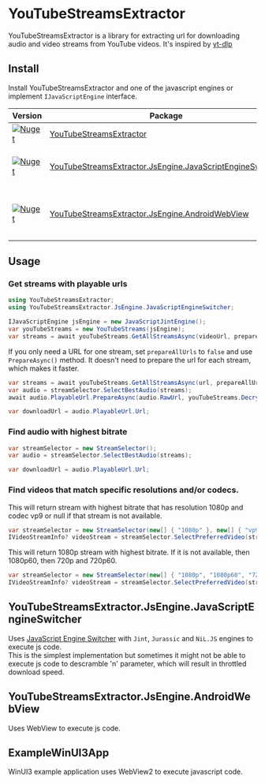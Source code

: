 # YouTubeStreamsExtractor

YouTubeStreamsExtractor is a library for extracting url for downloading audio and video streams from YouTube videos. It's inspired by [yt-dlp](https://github.com/yt-dlp/yt-dlp)

## Install

Install YouTubeStreamsExtractor and one of the javascript engines or implement `IJavaScriptEngine` interface.

| Version | Package | Description |
| ------- | ------- | ----------- |
| [![Nuget](https://img.shields.io/nuget/v/YouTubeStreamsExtractor)](https://www.nuget.org/packages/YouTubeStreamsExtractor) | [YouTubeStreamsExtractor](https://www.nuget.org/packages/YouTubeStreamsExtractor) | .NET 9 Library |
| [![Nuget](https://img.shields.io/nuget/v/YouTubeStreamsExtractor.JsEngine.JavaScriptEngineSwitcher)](https://www.nuget.org/packages/YouTubeStreamsExtractor.JsEngine.JavaScriptEngineSwitcher) | [YouTubeStreamsExtractor.JsEngine.JavaScriptEngineSwitcher](https://www.nuget.org/packages/YouTubeStreamsExtractor.JsEngine.JavaScriptEngineSwitcher) | javascript engine, .NET 9 Library |
| [![Nuget](https://img.shields.io/nuget/v/YouTubeStreamsExtractor.JsEngine.AndroidWebView)](https://www.nuget.org/packages/YouTubeStreamsExtractor.JsEngine.AndroidWebView) | [YouTubeStreamsExtractor.JsEngine.AndroidWebView](https://www.nuget.org/packages/YouTubeStreamsExtractor.JsEngine.AndroidWebView) | javascript engine, .NET 9 Android Library |

## Usage

### Get streams with playable urls
```c#
using YouTubeStreamsExtractor;
using YouTubeStreamsExtractor.JsEngine.JavaScriptEngineSwitcher;

IJavaScriptEngine jsEngine = new JavaScriptJintEngine();
var youTubeStreams = new YouTubeStreams(jsEngine);
var streams = await youTubeStreams.GetAllStreamsAsync(videoUrl, prepareAllUrls: true);
```

If you only need a URL for one stream, set `prepareAllUrls` to `false` and use `PrepareAsync()` method. 
It doesn't need to prepare the url for each stream, which makes it faster.
```c#
var streams = await youTubeStreams.GetAllStreamsAsync(url, prepareAllUrls: false);
var audio = streamSelector.SelectBestAudio(streams);
await audio.PlayableUrl.PrepareAsync(audio.RawUrl, youTubeStreams.Decryptor);

var downloadUrl = audio.PlayableUrl.Url;
```

### Find audio with highest bitrate
```c#
var streamSelector = new StreamSelector();
var audio = streamSelector.SelectBestAudio(streams);

var downloadUrl = audio.PlayableUrl.Url;
```

### Find videos that match specific resolutions and/or codecs.

This will return stream with highest bitrate that has resolution 1080p and codec vp9 or null if that stream is not available.
```c#
var streamSelector = new StreamSelector(new[] { "1080p" }, new[] { "vp9" });
IVideoStreamInfo? videoStream = streamSelector.SelectPreferredVideo(streams);
```

This will return 1080p stream with highest bitrate. If it is not available, then 1080p60, then 720p and 720p60.
```c#
var streamSelector = new StreamSelector(new[] { "1080p", "1080p60", "720p", "720p60" });
IVideoStreamInfo? videoStream = streamSelector.SelectPreferredVideo(streams);
```

## YouTubeStreamsExtractor.JsEngine.JavaScriptEngineSwitcher
Uses [JavaScript Engine Switcher](https://github.com/Taritsyn/JavaScriptEngineSwitcher) with `Jint`, `Jurassic` and `NiL.JS` engines to execute js code.  
This is the simplest implementation but sometimes it might not be able to execute js code to descramble 'n' parameter, which will result in throttled download speed.

## YouTubeStreamsExtractor.JsEngine.AndroidWebView
Uses WebView to execute js code.

## ExampleWinUI3App
WinUI3 example application uses WebView2 to execute javascript code.
